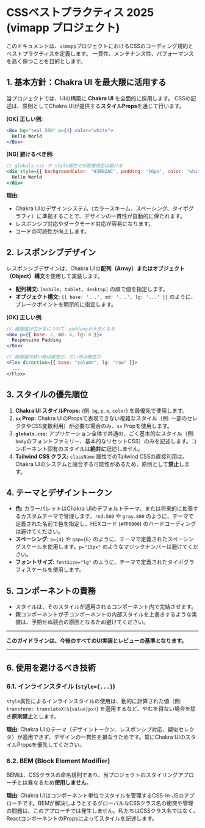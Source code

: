 # CSSベストプラクティス 2025 (vimapp プロジェクト)

このドキュメントは、`vimapp`プロジェクトにおけるCSSのコーディング規約とベストプラクティスを定義します。
一貫性、メンテナンス性、パフォーマンスを高く保つことを目的とします。

## 1. 基本方針：Chakra UI を最大限に活用する

当プロジェクトでは、UIの構築に **Chakra UI** を全面的に採用します。
CSSの記述は、原則としてChakra UIが提供する**スタイルProps**を通じて行います。

**[OK] 正しい例:**
```jsx
<Box bg="teal.500" p={4} color="white">
  Hello World
</Box>
```

**[NG] 避けるべき例:**
```jsx
// globals.css や style属性での直接指定は避ける
<div style={{ backgroundColor: '#38B2AC', padding: '16px', color: 'white' }}>
  Hello World
</div>
```

**理由:**
- Chakra UIのデザインシステム（カラースキーム、スペーシング、タイポグラフィ）に準拠することで、デザインの一貫性が自動的に保たれます。
- レスポンシブ対応やダークモード対応が容易になります。
- コードの可読性が向上します。

## 2. レスポンシブデザイン

レスポンシブデザインは、Chakra UIの**配列（Array）またはオブジェクト（Object）構文**を使用して実装します。

- **配列構文:** `[mobile, tablet, desktop]` の順で値を指定します。
- **オブジェクト構文:** `{{ base: '...', md: '...', lg: '...' }}` のように、ブレークポイントを明示的に指定します。

**[OK] 正しい例:**
```jsx
// 画面幅が広がるにつれて、paddingが大きくなる
<Box p={{ base: 2, md: 4, lg: 8 }}>
  Responsive Padding
</Box>

// 画面幅が狭い時は縦並び、広い時は横並び
<Flex direction={{ base: "column", lg: "row" }}>
  ...
</Flex>
```

## 3. スタイルの優先順位

1.  **Chakra UI スタイルProps:** (例: `bg`, `p`, `m`, `color`) を最優先で使用します。
2.  **`sx` Prop:** Chakra UIのPropsで表現できない複雑なスタイル（例: 一部のセレクタやCSS変数利用）が必要な場合のみ、`sx` Propを使用します。
3.  **`globals.css`:** アプリケーション全体で共通の、ごく基本的なスタイル（例: `body`のフォントファミリー、基本的なリセットCSS）のみを記述します。コンポーネント固有のスタイルは**絶対に**記述しません。
4.  **Tailwind CSS クラス:** `className` 属性でのTailwind CSSの直接利用は、Chakra UIのシステムと競合する可能性があるため、原則として**禁止**します。

## 4. テーマとデザイントークン

- **色:** カラーパレットはChakra UIのデフォルトテーマ、または将来的に拡張するカスタムテーマで管理します。`red.500` や `gray.800` のように、テーマで定義された名前で色を指定し、HEXコード (`#FF0000`) のハードコーディングは避けてください。
- **スペーシング:** `p={4}` や `gap={6}` のように、テーマで定義されたスペーシングスケールを使用します。`p="15px"` のようなマジックナンバーは避けてください。
- **フォントサイズ:** `fontSize="lg"` のように、テーマで定義されたタイポグラフィスケールを使用します。

## 5. コンポーネントの責務

- スタイルは、そのスタイルが適用されるコンポーネント内で完結させます。
- 親コンポーネントが子コンポーネントの内部スタイルを上書きするような実装は、予期せぬ競合の原因となるため避けてください。

---
**このガイドラインは、今後のすべてのUI実装とレビューの基準となります。**

---

## 6. 使用を避けるべき技術

### 6.1. インラインスタイル (`style={...}`)

`style`属性によるインラインスタイルの使用は、動的に計算された値（例: `transform: translateX(${value}px)`) を適用するなど、やむを得ない場合を除き**原則禁止**とします。

**理由:** Chakra UIのテーマ（デザイントークン、レスポンシブ対応、疑似セレクタ）が適用できず、デザインの一貫性を損なうためです。常にChakra UIのスタイルPropsを優先してください。

### 6.2. BEM (Block Element Modifier)

BEMは、CSSクラスの命名規則であり、当プロジェクトのスタイリングアプローチとは異なるため**使用しません**。

**理由:** Chakra UIはコンポーネント単位でスタイルを管理するCSS-in-JSのアプローチです。BEMが解決しようとするグローバルなCSSクラス名の衝突や管理の問題は、このアプローチでは発生しません。私たちはCSSクラス名ではなく、ReactコンポーネントのPropsによってスタイルを記述します。
